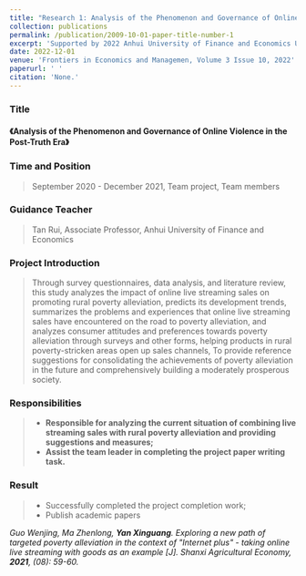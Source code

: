 ```yaml
---
title: "Research 1: Analysis of the Phenomenon and Governance of Online Violence in the Post-Truth Era"
collection: publications
permalink: /publication/2009-10-01-paper-title-number-1
excerpt: 'Supported by 2022 Anhui University of Finance and Economics Undergraduate Research and Innovation Fund Project'
date: 2022-12-01
venue: 'Frontiers in Economics and Managemen, Volume 3 Issue 10, 2022'
paperurl: ' '
citation: 'None.'
---
```

### Title

#### 《Analysis of the Phenomenon and Governance of Online Violence in the Post-Truth Era》

### Time and Position
> September 2020 - December 2021, Team project, Team members

### Guidance Teacher
> Tan Rui, Associate Professor, Anhui University of Finance and Economics

### Project Introduction

> Through survey questionnaires, data analysis, and literature review, this study analyzes the impact of online live streaming sales on promoting rural poverty alleviation, predicts its development trends, summarizes the problems and experiences that online live streaming sales have encountered on the road to poverty alleviation, and analyzes consumer attitudes and preferences towards poverty alleviation through surveys and other forms, helping products in rural poverty-stricken areas open up sales channels, To provide reference suggestions for consolidating the achievements of poverty alleviation in the future and comprehensively building a moderately prosperous society.

### Responsibilities

> * **Responsible for analyzing the current situation of combining live streaming sales with rural poverty alleviation and providing suggestions and measures;**
> * **Assist the team leader in completing the project paper writing task.**

### Result

> * Successfully completed the project completion work;
> * Publish academic papers

*Guo Wenjing, Ma Zhenlong, **Yan Xinguang**. Exploring a new path of targeted poverty alleviation in the context of "Internet plus" - taking online live streaming with goods as an example [J]. Shanxi Agricultural Economy, **2021**, (08): 59-60.*

